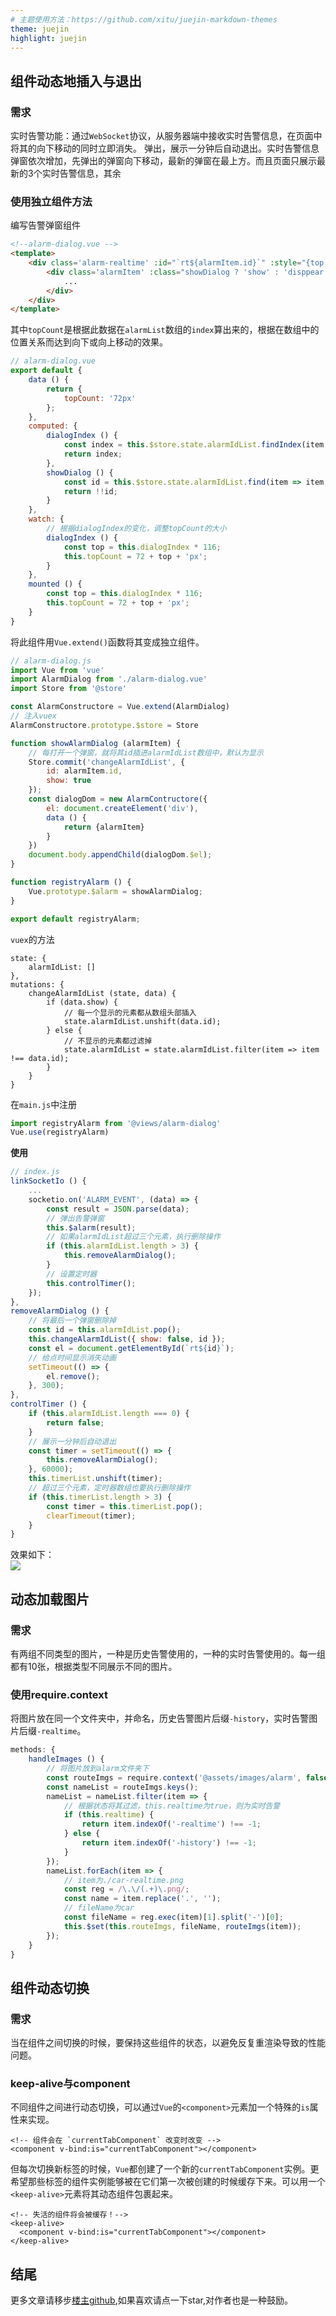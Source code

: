 ```yaml
---
# 主题使用方法：https://github.com/xitu/juejin-markdown-themes
theme: juejin
highlight: juejin
---
```


## 组件动态地插入与退出
### 需求
实时告警功能：通过`WebSocket`协议，从服务器端中接收实时告警信息，在页面中将其的向下移动的同时立即消失。
弹出，展示一分钟后自动退出。实时告警信息弹窗依次增加，先弹出的弹窗向下移动，最新的弹窗在最上方。而且页面只展示最新的3个实时告警信息，其余
### 使用独立组件方法
编写告警弹窗组件
```html
<!--alarm-dialog.vue -->
<template>
    <div class='alarm-realtime' :id="`rt${alarmItem.id}`" :style="{top: topCount}">
        <div class='alarmItem' :class="showDialog ? 'show' : 'disppear'">
        	...
      	</div>
    </div>
</template>
```
其中`topCount`是根据此数据在`alarmList`数组的`index`算出来的，根据在数组中的位置关系而达到向下或向上移动的效果。
```js
// alarm-dialog.vue
export default {
    data () {
        return {
            topCount: '72px'
        };
    },
    computed: {
        dialogIndex () {
            const index = this.$store.state.alarmIdList.findIndex(item => item === this.alarmItem.id);
            return index;
        },
        showDialog () {
            const id = this.$store.state.alarmIdList.find(item => item === this.alarmItem.id);
            return !!id;
        }
    },
    watch: {
    	// 根据dialogIndex的变化，调整topCount的大小
        dialogIndex () {
            const top = this.dialogIndex * 116;
            this.topCount = 72 + top + 'px';
        }
    },
    mounted () {
        const top = this.dialogIndex * 116;
        this.topCount = 72 + top + 'px';
    }
}
```
将此组件用`Vue.extend()`函数将其变成独立组件。
```js
// alarm-dialog.js
import Vue from 'vue'
import AlarmDialog from './alarm-dialog.vue'
import Store from '@store'

const AlarmConstructore = Vue.extend(AlarmDialog)
// 注入vuex
AlarmConstructore.prototype.$store = Store

function showAlarmDialog (alarmItem) {
	// 每打开一个弹窗，就将其id插进alarmIdList数组中，默认为显示
	Store.commit('changeAlarmIdList', {
        id: alarmItem.id,
        show: true
    });
    const dialogDom = new AlarmContructore({
        el: document.createElement('div'),
        data () {
            return {alarmItem}
        }
    })
    document.body.appendChild(dialogDom.$el);
}

function registryAlarm () {
    Vue.prototype.$alarm = showAlarmDialog;
}

export default registryAlarm;
```
`vuex`的方法
```
state: {
    alarmIdList: []
},
mutations: {
    changeAlarmIdList (state, data) {
        if (data.show) {
            // 每一个显示的元素都从数组头部插入
            state.alarmIdList.unshift(data.id);
        } else {
            // 不显示的元素都过滤掉
            state.alarmIdList = state.alarmIdList.filter(item => item !== data.id);
        }
    }
}
```

在`main.js`中注册
```js
import registryAlarm from '@views/alarm-dialog'
Vue.use(registryAlarm)
```

**使用**
```js
// index.js
linkSocketIo () {
    ...
    socketio.on('ALARM_EVENT', (data) => {
        const result = JSON.parse(data);
        // 弹出告警弹窗
        this.$alarm(result);
        // 如果alarmIdList超过三个元素，执行删除操作
        if (this.alarmIdList.length > 3) {
            this.removeAlarmDialog();
        }
        // 设置定时器
        this.controlTimer();
    });
},
removeAlarmDialog () {
    // 将最后一个弹窗删除掉
    const id = this.alarmIdList.pop();
    this.changeAlarmIdList({ show: false, id });
    const el = document.getElementById(`rt${id}`);
    // 给点时间显示消失动画
    setTimeout(() => {
        el.remove();
    }, 300);
},
controlTimer () {
    if (this.alarmIdList.length === 0) {
        return false;
    }
    // 展示一分钟后自动退出
    const timer = setTimeout(() => {
        this.removeAlarmDialog();
    }, 60000);
    this.timerList.unshift(timer);
    // 超过三个元素，定时器数组也要执行删除操作
    if (this.timerList.length > 3) {
        const timer = this.timerList.pop();
        clearTimeout(timer);
    }
}
``` 
效果如下：  
![](https://p9-juejin.byteimg.com/tos-cn-i-k3u1fbpfcp/087dd85bcd354992a618f47a6bc739c8~tplv-k3u1fbpfcp-watermark.image)


## 动态加载图片
### 需求
有两组不同类型的图片，一种是历史告警使用的，一种的实时告警使用的。每一组都有10张，根据类型不同展示不同的图片。

### 使用require.context
将图片放在同一个文件夹中，并命名，历史告警图片后缀`-history`，实时告警图片后缀`-realtime`。
```js
methods: {
    handleImages () {
    	// 将图片放到alarm文件夹下
        const routeImgs = require.context('@assets/images/alarm', false, /\.png$/);
        const nameList = routeImgs.keys();
        nameList = nameList.filter(item => {
            // 根据状态将其过滤，this.realtime为true，则为实时告警
            if (this.realtime) {
                return item.indexOf('-realtime') !== -1;
            } else {
                return item.indexOf('-history') !== -1;
            }
        });
        nameList.forEach(item => {
        	// item为./car-realtime.png
            const reg = /\.\/(.+)\.png/;
            const name = item.replace('.', '');
            // fileName为car
            const fileName = reg.exec(item)[1].split('-')[0];
            this.$set(this.routeImgs, fileName, routeImgs(item));
        });
    }
}
```

## 组件动态切换
### 需求
当在组件之间切换的时候，要保持这些组件的状态，以避免反复重渲染导致的性能问题。

### keep-alive与component
不同组件之间进行动态切换，可以通过`Vue`的`<component>`元素加一个特殊的`is`属性来实现。
```
<!-- 组件会在 `currentTabComponent` 改变时改变 -->
<component v-bind:is="currentTabComponent"></component>
```
但每次切换新标签的时候，`Vue`都创建了一个新的`currentTabComponent`实例。更希望那些标签的组件实例能够被在它们第一次被创建的时候缓存下来。可以用一个`<keep-alive>`元素将其动态组件包裹起来。
```
<!-- 失活的组件将会被缓存！-->
<keep-alive>
  <component v-bind:is="currentTabComponent"></component>
</keep-alive>
```

## 结尾
更多文章请移步[楼主github](https://github.com/zhangwinwin/FEBlog),如果喜欢请点一下star,对作者也是一种鼓励。


